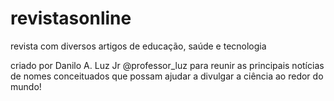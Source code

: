 # revistasonline
revista com diversos artigos de educação, saúde e tecnologia

criado por Danilo A. Luz Jr @professor_luz
para reunir as principais notícias de nomes conceituados que 
possam ajudar a divulgar a ciência ao redor do mundo!
